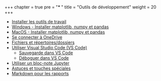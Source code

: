 +++
chapter = true
pre = "<b>* </b>"
title = "Outils de développement"
weight = 20
+++

* [Installer les outils de travail](./install_env/)
* [Windows - Installer matplotlib, numpy et pandas](./extensions/windows)
* [MacOS - Installer matplotlib, numpy et pandas](./extensions/macos)
* [Se connecter à OneDrive](./oneDrive)
* [Fichiers et répertoires/dossiers](./fichiers_dossiers)
* [Utiliser Visual Studio Code (VS Code)](./vs-code)
  * [Sauvegarde dans VS Code](./vs-code/sauvegarde/)
  * [Déboguer dans VS Code](./vs-code/debogueur/)
* [Utiliser un bloc-note Jupyter](./jupyter)
* [Astuces et touches spéciales](./trucs_pratiques)
* [Markdown pour les rapports](./markdown)
